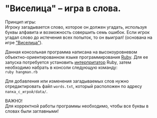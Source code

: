  <html>
  <body>
   <h1>"Виселица" – игра в слова.</h1>
   Принцип игры:
   <br>Игроку загадывается слово, которое он должен угадать, используя буквы алфавита и возможность совершить семь ошибок. Если игрок угадал слово до истечения всех попыток, то он выиграл! (основана на игре   
    <a href=          "https://ru.wikipedia.org/wiki/%D0%92%D0%B8%D1%81%D0%B5%D0%BB%D0%B8%D1%86%D0%B0_(%D0%B8%D0%B3%D1%80%D0%B0)#%D0%9F%D1%80%D0%B8%D0%BD%D1%86%D0%B8%D0%BF_%D0%B8%D0%B3%D1%80%D1%8B">"Виселица"</a>).
   <p>
   <p>
    Данная консольная программа написана на высокоуровневом объектно-ориентированном языке программирования
    <a href="https://ru.wikipedia.org/wiki/Ruby">Ruby</a>. Для ее запуска потребуется установить <a href="https://ru.wikibooks.org/wiki/Ruby
      Установка">интерпритатор</a> Ruby, затем необходимо набрать в консоли следующую команду:
    <br><code>ruby hangman.rb</code>
    <p>
      Для добавления или изменения загадываемых слов нужно отредактировать файл <code>words.txt</code>, который расположен по адресу
      <code>папка_с_игрой/data/</code>.
        <p>
          ВАЖНО!
          <br>Для корректной работы программы необходимо, чтобы все буквы в словах были заглавными!
 </body>
</html>


